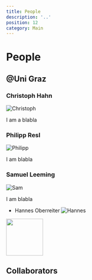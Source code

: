 ```yaml
---
title: People
description: '..'
position: 12
category: Main
---
```


# People

## @Uni Graz
### Christoph Hahn
![Christoph](/monogeniac/img/orcid.png)

I am a blabla

### Philipp Resl
![Philipp](/monogeniac/img/orcid.png)

I am blabla

### Samuel Leeming
![Sam](/monogeniac/img/orcid.png)

I am blabla

- Hannes Oberreiter ![Hannes](/monogeniac/img/orcid.png)

<img src="/monogeniac/img/orcid.png" width="100px" />


## Collaborators




